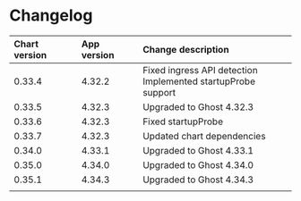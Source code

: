 # Changelog

| Chart version | App version | Change description |
| :------------ | :---------- | :----------------- |
| 0.33.4 | 4.32.2 | Fixed ingress API detection<br>Implemented startupProbe support |
| 0.33.5 | 4.32.3 | Upgraded to Ghost 4.32.3 |
| 0.33.6 | 4.32.3 | Fixed startupProbe |
| 0.33.7 | 4.32.3 | Updated chart dependencies |
| 0.34.0 | 4.33.1 | Upgraded to Ghost 4.33.1 |
| 0.35.0 | 4.34.0 | Upgraded to Ghost 4.34.0 |
| 0.35.1 | 4.34.3 | Upgraded to Ghost 4.34.3 |
| | | |
